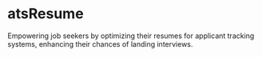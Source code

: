 # atsResume
Empowering job seekers by optimizing their resumes for applicant tracking systems, enhancing their chances of landing interviews.
